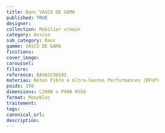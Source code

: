 ```yaml
---
title: Banc VASCO DE GAMA
published: TRUE
designer: 
collection: Mobilier urbain
category: Assise
sub_category: Banc
gamme: VASCO DE GAMA
finitions: 
cover_image: 
caroussel: 
filaire: 
reference: BAVASCO0102
materiau: Béton Fibré à Ultra-hautes Performances (BFUP)
poids: 198
dimensions: L2000 x P400 H550
format: Monobloc
traitement: 
tags: 
canonical_url: 
description: 
---
```

